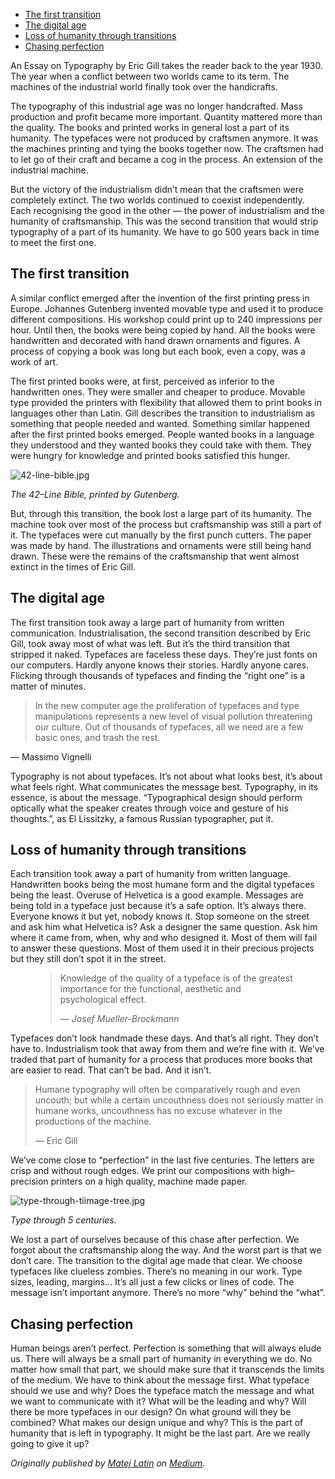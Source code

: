 <!-- ---
title: Humane Typography in the Digital Age
date: "2017-08-19T22:40:32.169Z"
template: "post"
draft: false
slug: "humane-typography-in-the-digital-age"
category: "Typography"
tags:
  - "Design"
  - "Typography"
  - "Web Development"
description: "An Essay on Typography by Eric Gill takes the reader back to the year 1930. The year when a conflict between two worlds came to its term. The machines of the industrial world finally took over the handicrafts."
socialImage: "/media/42-line-bible.jpg"
--- -->

- [The first transition](#the-first-transition)
- [The digital age](#the-digital-age)
- [Loss of humanity through transitions](#loss-of-humanity-through-transitions)
- [Chasing perfection](#chasing-perfection)

An Essay on Typography by Eric Gill takes the reader back to the year 1930. The year when a conflict between two worlds came to its term. The machines of the industrial world finally took over the handicrafts.

The typography of this industrial age was no longer handcrafted. Mass production and profit became more important. Quantity mattered more than the quality. The books and printed works in general lost a part of its humanity. The typefaces were not produced by craftsmen anymore. It was the machines printing and tying the books together now. The craftsmen had to let go of their craft and became a cog in the process. An extension of the industrial machine.

But the victory of the industrialism didn’t mean that the craftsmen were completely extinct. The two worlds continued to coexist independently. Each recognising the good in the other — the power of industrialism and the humanity of craftsmanship. This was the second transition that would strip typography of a part of its humanity. We have to go 500 years back in time to meet the first one.

## The first transition

A similar conflict emerged after the invention of the first printing press in Europe. Johannes Gutenberg invented movable type and used it to produce different compositions. His workshop could print up to 240 impressions per hour. Until then, the books were being copied by hand. All the books were handwritten and decorated with hand drawn ornaments and figures. A process of copying a book was long but each book, even a copy, was a work of art.

The first printed books were, at first, perceived as inferior to the handwritten ones. They were smaller and cheaper to produce. Movable type provided the printers with flexibility that allowed them to print books in languages other than Latin. Gill describes the transition to industrialism as something that people needed and wanted. Something similar happened after the first printed books emerged. People wanted books in a language they understood and they wanted books they could take with them. They were hungry for knowledge and printed books satisfied this hunger.

![42-line-bible.jpg](/media/42-line-bible.jpg)

*The 42–Line Bible, printed by Gutenberg.*

But, through this transition, the book lost a large part of its humanity. The machine took over most of the process but craftsmanship was still a part of it. The typefaces were cut manually by the first punch cutters. The paper was made by hand. The illustrations and ornaments were still being hand drawn. These were the remains of the craftsmanship that went almost extinct in the times of Eric Gill.

## The digital age

The first transition took away a large part of humanity from written communication. Industrialisation, the second transition described by Eric Gill, took away most of what was left. But it’s the third transition that stripped it naked. Typefaces are faceless these days. They’re just fonts on our computers. Hardly anyone knows their stories. Hardly anyone cares. Flicking through thousands of typefaces and finding the “right one” is a matter of minutes.

> In the new computer age the proliferation of typefaces and type manipulations represents a new level of visual pollution threatening our culture. Out of thousands of typefaces, all we need are a few basic ones, and trash the rest.
>
— Massimo Vignelli

Typography is not about typefaces. It’s not about what looks best, it’s about what feels right. What communicates the message best. Typography, in its essence, is about the message. “Typographical design should perform optically what the speaker creates through voice and gesture of his thoughts.”, as El Lissitzky, a famous Russian typographer, put it.

## Loss of humanity through transitions

Each transition took away a part of humanity from written language. Handwritten books being the most humane form and the digital typefaces being the least. Overuse of Helvetica is a good example. Messages are being told in a typeface just because it’s a safe option. It’s always there. Everyone knows it but yet, nobody knows it. Stop someone on the street and ask him what Helvetica is? Ask a designer the same question. Ask him where it came from, when, why and who designed it. Most of them will fail to answer these questions. Most of them used it in their precious projects but they still don’t spot it in the street.

<figure>
	<blockquote>
		<p>Knowledge of the quality of a typeface is of the greatest importance for the functional, aesthetic and psychological effect.</p>
		<footer>
			<cite>— Josef Mueller-Brockmann</cite>
		</footer>
	</blockquote>
</figure>

Typefaces don’t look handmade these days. And that’s all right. They don’t have to. Industrialism took that away from them and we’re fine with it. We’ve traded that part of humanity for a process that produces more books that are easier to read. That can’t be bad. And it isn’t.

> Humane typography will often be comparatively rough and even uncouth; but while a certain uncouthness does not seriously matter in humane works, uncouthness has no excuse whatever in the productions of the machine.
>
> — Eric Gill

We’ve come close to “perfection” in the last five centuries. The letters are crisp and without rough edges. We print our compositions with high–precision printers on a high quality, machine made paper.

![type-through-tiimage-tree.jpg](/media/type-through-tiimage-tree.jpg)

*Type through 5 centuries.*

We lost a part of ourselves because of this chase after perfection. We forgot about the craftsmanship along the way. And the worst part is that we don’t care. The transition to the digital age made that clear. We choose typefaces like clueless zombies. There’s no meaning in our work. Type sizes, leading, margins… It’s all just a few clicks or lines of code. The message isn’t important anymore. There’s no more “why” behind the “what”.

## Chasing perfection

Human beings aren’t perfect. Perfection is something that will always elude us. There will always be a small part of humanity in everything we do. No matter how small that part, we should make sure that it transcends the limits of the medium. We have to think about the message first. What typeface should we use and why? Does the typeface match the message and what we want to communicate with it? What will be the leading and why? Will there be more typefaces in our design? On what ground will they be combined? What makes our design unique and why? This is the part of humanity that is left in typography. It might be the last part. Are we really going to give it up?

*Originally published by [Matej Latin](http://matejlatin.co.uk/) on [Medium](https://medium.com/design-notes/humane-typography-in-the-digital-age-9bd5c16199bd?ref=webdesignernews.com#.lygo82z0x).*